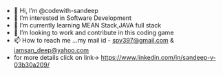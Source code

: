 - 👋 Hi, I’m @codewith-sandeep
- 👀 I’m interested in Software Development 
- 🌱 I’m currently learning MEAN Stack,JAVA full stack
- 💞️ I’m looking to work and contribute in this coding game
- 📫 How to reach me ...my mail id - spv397@gmail.com & iamsan_deep@yahoo.com
- for more details click on link-> https://www.linkedin.com/in/sandeep-v-03b30a209/

<!---
codewith-sandeep/codewith-sandeep is a ✨ special ✨ repository because its `README.md` (this file) appears on your GitHub profile.
You can click the Preview link to take a look at your changes.
--->
